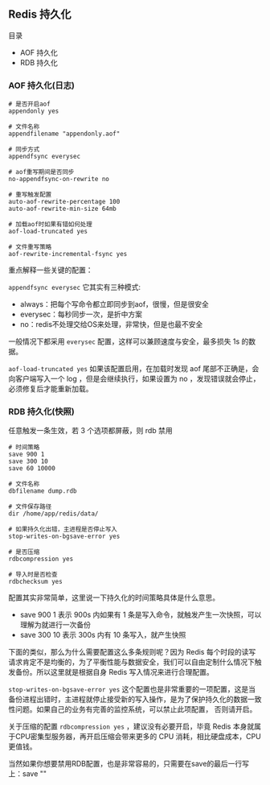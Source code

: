 ## Redis 持久化

目录

- AOF 持久化
- RDB 持久化

### AOF 持久化(日志)

```
# 是否开启aof
appendonly yes

# 文件名称
appendfilename "appendonly.aof"

# 同步方式
appendfsync everysec

# aof重写期间是否同步
no-appendfsync-on-rewrite no

# 重写触发配置
auto-aof-rewrite-percentage 100
auto-aof-rewrite-min-size 64mb

# 加载aof时如果有错如何处理
aof-load-truncated yes

# 文件重写策略
aof-rewrite-incremental-fsync yes
```

重点解释一些关键的配置：

`appendfsync everysec` 它其实有三种模式:

- always：把每个写命令都立即同步到aof，很慢，但是很安全
- everysec：每秒同步一次，是折中方案
- no：redis不处理交给OS来处理，非常快，但是也最不安全

一般情况下都采用 `everysec` 配置，这样可以兼顾速度与安全，最多损失 1s 的数据。

`aof-load-truncated yes` 如果该配置启用，在加载时发现 aof 尾部不正确是，会向客户端写入一个 log ，但是会继续执行，如果设置为 no ，发现错误就会停止，必须修复后才能重新加载。

### RDB 持久化(快照)

任意触发一条生效，若 3 个选项都屏蔽，则 rdb 禁用

```
# 时间策略
save 900 1
save 300 10
save 60 10000

# 文件名称
dbfilename dump.rdb

# 文件保存路径
dir /home/app/redis/data/

# 如果持久化出错，主进程是否停止写入
stop-writes-on-bgsave-error yes

# 是否压缩
rdbcompression yes

# 导入时是否检查
rdbchecksum yes
```

配置其实非常简单，这里说一下持久化的时间策略具体是什么意思。

- save 900 1 表示 900s 内如果有 1 条是写入命令，就触发产生一次快照，可以理解为就进行一次备份
- save 300 10 表示 300s 内有 10 条写入，就产生快照

下面的类似，那么为什么需要配置这么多条规则呢？因为 Redis 每个时段的读写请求肯定不是均衡的，为了平衡性能与数据安全，我们可以自由定制什么情况下触发备份。所以这里就是根据自身 Redis 写入情况来进行合理配置。

`stop-writes-on-bgsave-error yes` 这个配置也是非常重要的一项配置，这是当备份进程出错时，主进程就停止接受新的写入操作，是为了保护持久化的数据一致性问题。如果自己的业务有完善的监控系统，可以禁止此项配置， 否则请开启。

关于压缩的配置 `rdbcompression yes` ，建议没有必要开启，毕竟 Redis 本身就属于CPU密集型服务器，再开启压缩会带来更多的 CPU 消耗，相比硬盘成本，CPU 更值钱。

当然如果你想要禁用RDB配置，也是非常容易的，只需要在save的最后一行写上：save ""